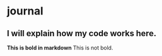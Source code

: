 # journal

## I will explain how my code works here.

**This is bold in markdown** This is not bold.
